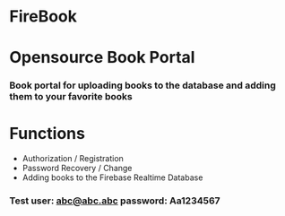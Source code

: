 # FireBook 
# Opensource Book Portal
### Book portal for uploading books to the database and adding them to your favorite books
# Functions
- Authorization / Registration
- Password Recovery / Change
- Adding books to the Firebase Realtime Database 
### Test user: abc@abc.abc password: Aa1234567
